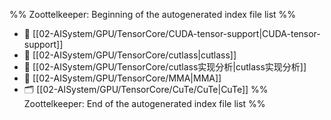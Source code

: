%% Zoottelkeeper: Beginning of the autogenerated index file list  %%
- 📄 [[02-AISystem/GPU/TensorCore/CUDA-tensor-support|CUDA-tensor-support]]
- 📄 [[02-AISystem/GPU/TensorCore/cutlass|cutlass]]
- 📄 [[02-AISystem/GPU/TensorCore/cutlass实现分析|cutlass实现分析]]
- 📄 [[02-AISystem/GPU/TensorCore/MMA|MMA]]
- 🗂️ [[02-AISystem/GPU/TensorCore/CuTe/CuTe|CuTe]]
%% Zoottelkeeper: End of the autogenerated index file list  %%
